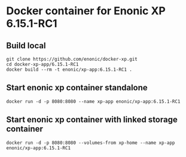 # Docker container for Enonic XP 6.15.1-RC1

## Build local

    git clone https://github.com/enonic/docker-xp.git
    cd docker-xp-app/6.15.1-RC1
    docker build --rm -t enonic/xp-app:6.15.1-RC1 .

## Start enonic xp container standalone

    docker run -d -p 8080:8080 --name xp-app enonic/xp-app:6.15.1-RC1

## Start enonic xp container with linked storage container

    docker run -d -p 8080:8080 --volumes-from xp-home --name xp-app enonic/xp-app:6.15.1-RC1
